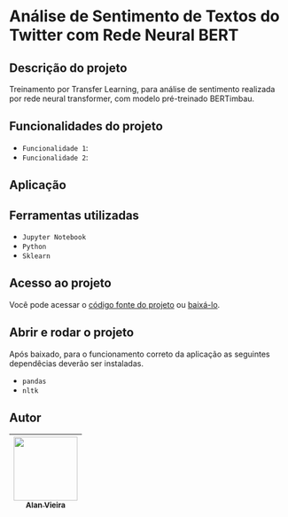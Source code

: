 # Análise de Sentimento de Textos do Twitter com Rede Neural BERT
## Descrição do projeto
Treinamento por Transfer Learning, para análise de sentimento realizada por rede neural transformer, com modelo pré-treinado BERTimbau. 

## Funcionalidades do projeto

- `Funcionalidade 1`:
- `Funcionalidade 2`:

## Aplicação

                                                                                                            
## Ferramentas utilizadas
- `Jupyter Notebook`
- `Python`
- `Sklearn`

## Acesso ao projeto

Você pode acessar o [código fonte do projeto](https://github.com/alan-vieira/analise_sent_twitter_bert/blob/main/an_sent_BERTimbau_lematizacao.ipynb) ou [baixá-lo](https://github.com/alan-vieira/analise_sent_twitter_bert/archive/refs/heads/main.zip).

## Abrir e rodar o projeto
Após baixado, para o funcionamento correto da aplicação as seguintes dependêcias deverão ser instaladas.

- `pandas`
- `nltk`

## Autor

| [<img src="https://avatars.githubusercontent.com/alan-vieira" width=115><br><sub>Alan Vieira</sub>](https://github.com/alan-vieira) |
| :---: |

